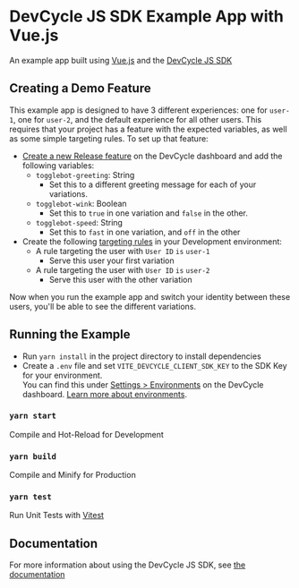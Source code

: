# DevCycle JS SDK Example App with Vue.js

An example app built using [Vue.js](https://vuejs.org/) and the [DevCycle JS SDK](https://docs.devcycle.com/sdk/client-side-sdks/javascript/)

## Creating a Demo Feature
This example app is designed to have 3 different experiences: one for `user-1`, one for `user-2`, and the default experience for all other users. This requires that your project has a feature with the expected variables, as well as some simple targeting rules. To set up that feature:

* [Create a new Release feature](https://docs.devcycle.com/introduction/quickstart#2-create-a-feature) on the DevCycle dashboard and add the following variables:
   * `togglebot-greeting`: String
        * Set this to a different greeting message for each of your variations.
   * `togglebot-wink`: Boolean
        * Set this to `true` in one variation and `false` in the other.
   * `togglebot-speed`: String
        * Set this to `fast` in one variation, and `off` in the other
* Create the following [targeting rules](https://docs.devcycle.com/essentials/targeting) in your Development environment:
    * A rule targeting the user with `User ID` `is` `user-1` 
        * Serve this user your first variation
    * A rule targeting the user with `User ID` `is` `user-2`
        * Serve this user with the other variation

Now when you run the example app and switch your identity between these users, you'll be able to see the different variations.

## Running the Example

* Run `yarn install` in the project directory to install dependencies
* Create a `.env` file and set `VITE_DEVCYCLE_CLIENT_SDK_KEY` to the SDK Key for your environment.\
You can find this under [Settings > Environments](https://app.devcycle.com/r/environments) on the DevCycle dashboard. [Learn more about environments](https://docs.devcycle.com/essentials/environments).

### `yarn start`

Compile and Hot-Reload for Development

### `yarn build`

Compile and Minify for Production

### `yarn test`

Run Unit Tests with [Vitest](https://vitest.dev/)

## Documentation
For more information about using the DevCycle JS SDK, see [the documentation](https://docs.devcycle.com/sdk/client-side-sdks/javascript/)
